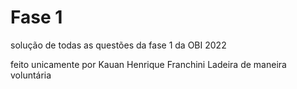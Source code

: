 # Fase 1

solução de todas as questões da fase 1 da OBI 2022

feito unicamente por Kauan Henrique Franchini Ladeira de maneira voluntária
